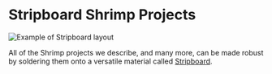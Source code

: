 # Stripboard Shrimp Projects

<img src="real.jpg" alt="Example of Stripboard layout"/>

All of the Shrimp projects we describe, and many more, can be made robust by soldering them onto a versatile material called [Stripboard](http://en.wikipedia.org/wiki/Stripboard).